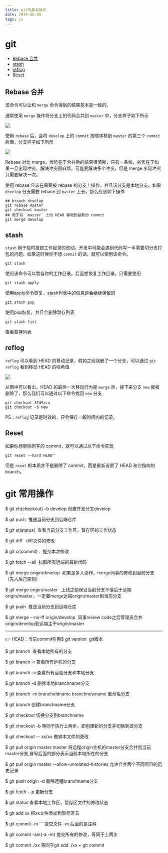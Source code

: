 ```yaml
---
title: git的基本操作
date: 2019-06-09
tags: js
---
```


# git

- [Rebase 合并](#rebase-%E5%90%88%E5%B9%B6)
- [stash](#stash)
- [reflog](#reflog)
- [Reset](#reset)

## Rebase 合并

该命令可以让和 `merge` 命令得到的结果基本是一致的。

通常使用 `merge` 操作将分支上的代码合并到 `master` 中，分支样子如下所示

![](https://user-gold-cdn.xitu.io/2018/4/23/162f109db27be054?w=505&h=461&f=png&s=22796)

使用 `rebase` 后，会将 `develop` 上的 `commit` 按顺序移到 `master` 的第三个 `commit` 后面，分支样子如下所示

![](https://user-gold-cdn.xitu.io/2018/4/23/162f11cc2cb8b332?w=505&h=563&f=png&s=26514)

Rebase 对比 merge，优势在于合并后的结果很清晰，只有一条线，劣势在于如果一旦出现冲突，解决冲突很麻烦，可能要解决多个冲突，但是 merge 出现冲突只需要解决一次。

使用 rebase 应该在需要被 rebase 的分支上操作，并且该分支是本地分支。如果 `develop` 分支需要 rebase 到 `master` 上去，那么应该如下操作

```shell
## branch develop
git rebase master
git checkout master
## 用于将 `master` 上的 HEAD 移动到最新的 commit
git merge develop
```

## stash

`stash` 用于临时报错工作目录的改动。开发中可能会遇到代码写一半需要切分支打包的问题，如果这时候你不想 `commit` 的话，就可以使用该命令。

```shell
git stash
```

使用该命令可以暂存你的工作目录，后面想恢复工作目录，只需要使用

``` shell
git stash apply
```

使用apply命令恢复，stash列表中的信息是会继续保留的

```shell
git stash pop
```

使用pop恢复，并且会删除暂存列表

``` shell
git stash list
```

查看暂存列表

## reflog

`reflog` 可以看到 HEAD 的移动记录，假如之前误删了一个分支，可以通过 `git reflog` 看到移动 HEAD 的哈希值

![](https://user-gold-cdn.xitu.io/2018/4/23/162f14df98ce3d83?w=950&h=118&f=png&s=77151)

从图中可以看出，HEAD 的最后一次移动行为是 `merge` 后，接下来分支 `new` 就被删除了，那么我们可以通过以下命令找回 `new` 分支

```shell
git checkout 37d9aca
git checkout -b new
```

PS：`reflog` 记录是时效的，只会保存一段时间内的记录。

## Reset

如果你想删除刚写的 commit，就可以通过以下命令实现

```shell
git reset --hard HEAD^
```

但是 `reset` 的本质并不是删除了 commit，而是重新设置了 HEAD 和它指向的 branch。

# git 常用操作

$ git ch(checkout) -b develop  创建开发分支develop

$ git push  推送当前分支到远端仓库

$ git st(status)  查看当前分支工作区、暂存区的工作状态

$ git diff   diff文件的修改

$ git ci(commit) .  提交本次修改

$ git fetch --all  拉取所有远端的最新代码

$ git merge origin/develop  如果是多人协作，merge同事的修改到当前分支（先人后己原则）

$ git merge origin/master   上线之前保证当前分支不落后于远端origin/master，一定要merge远端origin/master到当前分支

$ git push  推送当前分支到远端仓库

$ git merge --no-ff origin/develop  同事review code之后管理员合并origin/develop到远端主干origin/master

***
👉 HEAD：当前commit引用$ git version  git版本

$ git branch  查看本地所有的分支

$ git branch -r 查看所有远程的分支

$ git branch -a 查看所有远程分支和本地分支

$ git branch -d <branchname> 删除本地branchname分支
  
$ git branch -m brancholdname  branchnewname 重命名分支

$ git branch <branchname>   创建branchname分支
  
$ git checkout <branchname> 切换分支到branchname
  
$ git checkout -b <branchname> 等同于执行上两步，即创建新的分支并切换到该分支
  
$ git checkout -- xx/xx  撤销本文件的更改

$ git pull origin master:master 将远程origin主机的master分支合并到当前master分支,冒号后面的部分表示当前本地所在的分支

$ git pull origin master --allow-unrelated-histories  允许合并两个不同项目的历史记录

$ git push origin -d <branchname>   删除远程branchname分支
  
$ git fetch --p  更新分支

$ git status 查看本地工作区、暂存区文件的修改状态

$ git add xx  把xx文件添加到暂存区去

$ git commit -m ' '  提交文件 -m 后面的是注释

$ git commit -am(-a -m) 提交所有的修改，等同于上两步

$ git commit ./xx   等同于git add ./xx + git commit

